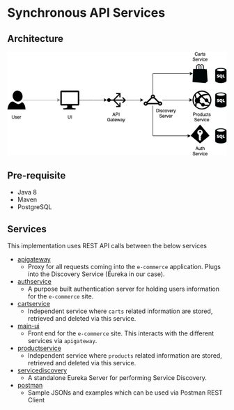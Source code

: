 # Synchronous API Services

## Architecture
<img src="./architecture/architecture.png" alt="architeture" />

## Pre-requisite
- Java 8
- Maven
- PostgreSQL

## Services
This implementation uses REST API calls between the below services
- [apigateway](/apigateway)
   - Proxy for all requests coming into the `e-commerce` application. Plugs into the Discovery Service (Eureka in our case).
- [authservice](/authservice) 
   - A purpose built authentication server for holding users information for the `e-commerce` site.
- [cartservice](/cartservice) 
   - Independent service where `carts` related information are stored, retrieved and deleted via this service.
- [main-ui](/main-ui)
   - Front end for the `e-commerce` site. This interacts with the different services via `apigateway`.
- [productservice](/productservice)
   - Independent service where `products` related information are stored, retrieved and deleted via this service.
- [servicediscovery](/servicediscovery) 
   - A standalone Eureka Server for performing Service Discovery.
- [postman](/postman) 
   - Sample JSONs and examples which can be used via Postman REST Client
